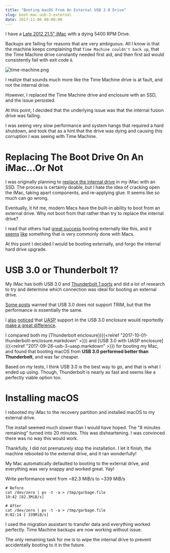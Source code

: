 ```yaml
---
title: "Booting macOS From An External USB 3.0 Drive"
slug: boot-mac-usb-3-external
date: 2017-11-06 00:00:00
---
```


I have a [Late 2012 21.5" iMac](https://support.apple.com/kb/sp665?locale=en_US) with a dying 5400 RPM Drive.

Backups are failing for reasons that are very ambiguous. All I know is that the machine keeps complaining that `Time Machine couldn't back up`, that the Time Machine drive constantly needed first aid, and then first aid would consistently fail with exit code `8`.

![time-machine.png](/images/boot-mac-usb-3-external/time-machine.png)

I realize that sounds much more like the Time Machine drive is at fault, and not the internal drive.

However, I replaced the Time Machine drive and enclosure with an SSD, and the issue persisted.

At this point, I decided that the underlying issue was that the internal fusion drive was failing.

I was seeing very slow performance and system hangs that required a hard shutdown, and took that as a hint that the drive was dying and causing this corruption I was seeing with Time Machine.

# Replacing The Boot Drive On An iMac...Or Not

I was originally planning to [replace the internal drive](https://www.youtube.com/watch?v=AHVOCoi6Q6E) in my iMac with an SSD. The process is certainly doable, but I hate the idea of cracking open the iMac, taking apart components, and re-applying glue. It seems like so much can go wrong.

Eventually, it hit me, modern Macs have the built-in ability to boot from an external drive. Why not boot from that rather than try to replace the internal drive?

I read that others had [great success](https://www.macworld.com/article/2907125/use-an-external-ssd-to-make-an-old-mac-feel-new-without-cracking-it-open.html) booting externally like this, and it [seems](http://osxdaily.com/2013/06/22/boot-mac-external-drive/) [like](https://apple.stackexchange.com/questions/112351/can-i-boot-mac-from-an-external-hard-drive-internal-hard-drivehard-drive-closu) something that is very commonly done with Macs.

At this point I decided I would be booting externally, and forgo the internal hard drive upgrade.

# USB 3.0 or Thunderbolt 1?

My iMac has both USB 3.0 and [Thunderbolt 1 ports](https://support.apple.com/en-us/HT204154) and did a lot of research to try and determine which connection was ideal for booting an external drive.

[Some posts](https://forums.macrumors.com/threads/external-ssd-as-boot-drive-usb-3-vs-thunderbolt.1709803/) warned that USB 3.0 does not support TRIM, but that the performance is essentially the same.

I [also](https://forums.macrumors.com/threads/thunderbolt-ssd-enclosure.1708619/#post-18803508) [noticed](https://forums.macrumors.com/threads/imac-bto-which-is-which.1708796/#post-18803060) that [UASP](https://en.wikipedia.org/wiki/USB_Attached_SCSI) support in the USB 3.0 enclosure would reportedly [make a great difference](https://blog.startech.com/post/all-you-need-to-know-about-uasp/).

I compared both my [Thunderbolt enclosure]({{<relref "2017-10-01-thunderbolt-enclosure.markdown" >}}) and [USB 3.0 with UASP enclosure]({{<relref "2017-09-28-usb-3-uasp.markdown" >}}) for booting my Mac, and found that booting macOS from **USB 3.0 performed better than Thunderbolt**, and was far cheaper.

Based on my tests, I think USB 3.0 is the best way to go, and that is what I ended up using. Though, Thunderbolt is nearly as fast and seems like a perfectly viable option too.

# Installing macOS

I rebooted my iMac to the recovery partition and installed macOS to my external drive.

The install seemed much slower than I would have hoped. The "8 minutes remaining" turned into 20 minutes. This was disheartening. I was convinced there was no way this would work.

Thankfully, I did not prematurely stop the installation. I let it finish, the machine rebooted to the external drive, and it ran wonderfully!

My Mac automatically defaulted to booting to the external drive, and everything was very snappy and worked great. Yay!

Write performance went from ~82.3 MiB/s to ~339 MiB/s

```
# Before
cat /dev/zero | pv -t -a > /tmp/garbage.file
19:42 [82.3MiB/s]
```

```
# After
cat /dev/zero | pv -t -a > /tmp/garbage.file
0:02:14 [ 339MiB/s]
```

I used the migration assistant to transfer data and everything worked perfectly. Time Machine backups are now working without issue.

The only remaining task for me is to wipe the internal drive to prevent accidentally booting to it in the future.

<!--
TODO WFH Using external SSD for default booting
https://discussions.apple.com/thread/7450878?start=0&tstart=0

TODO WFH How to set up and use an external Mac startup disk
https://support.apple.com/en-us/HT202796 -->
